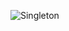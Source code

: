 
![Singleton](https://user-images.githubusercontent.com/42943463/151632778-0cf2409b-3259-421d-b9cd-a98c17e90beb.png)
